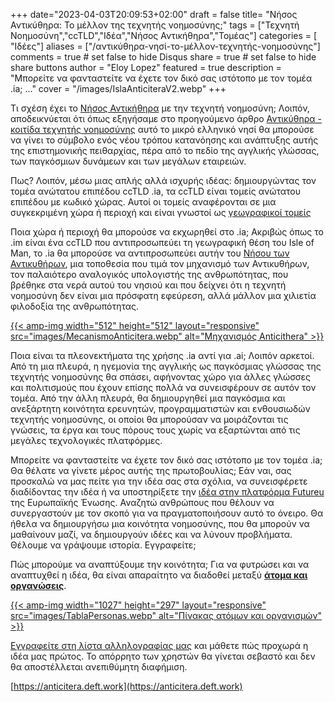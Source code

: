 +++
date="2023-04-03T20:09:53+02:00"
draft = false
title= "Νήσος Αντικύθηρα: Το μέλλον της τεχνητής νοημοσύνης;"
tags = ["Τεχνητή Νοημοσύνη","ccTLD","Ιδέα","Νήσος Αντικήθηρα","Τομέας"]
categories = [ "Ιδέες"]
aliases = ["/αντικύθηρα-νησί-το-μέλλον-τεχνητής-νοημοσύνης"]
comments = true # set false to hide Disqus
share = true # set false to hide share buttons
author = "Eloy Lopez"
featured = true
description = "Μπορείτε να φανταστείτε να έχετε τον δικό σας ιστότοπο με τον τομέα .ia; ..."
cover = "/images/IslaAnticiteraV2.webp"
+++

Τι σχέση έχει το [Νήσος Αντικήθηρα](https://youtu.be/WN8uUl4rbkE) με την τεχνητή νοημοσύνη; Λοιπόν, αποδεικνύεται ότι όπως εξηγήσαμε στο προηγούμενο άρθρο [Αντικύθηρα - κοιτίδα τεχνητής νοημοσύνης](https://deft.work/gr/blog/2023/04/03/%CE%B1%CE%BD%CF%84%CE%B9%CE%BA%CF%8D%CE%B8%CE%B7%CF%81%CE%B1-%CE%BB%CE%AF%CE%BA%CE%BD%CE%BF-%CF%84%CE%B5%CF%87%CE%BD%CE%B7%CF%84%CE%AE%CF%82-%CE%BD%CE%BF%CE%B7%CE%BC%CE%BF%CF%83%CF%8D%CE%BD%CE%B7%CF%82/) αυτό το μικρό ελληνικό νησί θα μπορούσε να γίνει το σύμβολο ενός νέου τρόπου κατανόησης και ανάπτυξης αυτής της επιστημονικής πειθαρχίας, πέρα από το πεδίο της αγγλικής γλώσσας, των παγκόσμιων δυνάμεων και των μεγάλων εταιρειών.

Πως? Λοιπόν, μέσω μιας απλής αλλά ισχυρής ιδέας: δημιουργώντας τον τομέα ανώτατου επιπέδου ccTLD .ia, τα ccTLD είναι τομείς ανώτατου επιπέδου με κωδικό χώρας. Αυτοί οι τομείς αναφέρονται σε μια συγκεκριμένη χώρα ή περιοχή και είναι γνωστοί ως [γεωγραφικοί τομείς](https://www.ionos.es/digitalguide/dominios/extensiones-de-dominio/cctld-la-lista-completa-de-dominios-por-pais/)

Ποια χώρα ή περιοχή θα μπορούσε να εκχωρηθεί στο .ia; Ακριβώς όπως το .im είναι ένα ccTLD που αντιπροσωπεύει τη γεωγραφική θέση του Isle of Man, το .ia θα μπορούσε να αντιπροσωπεύει αυτήν του [Νήσου των Αντικυθήρων](https://youtu.be/WN8uUl4rbkE), μια τοποθεσία που τιμά τον μηχανισμό των Αντικυθήρων, τον παλαιότερο αναλογικός υπολογιστής της ανθρωπότητας, που βρέθηκε στα νερά αυτού του νησιού και που δείχνει ότι η τεχνητή νοημοσύνη δεν είναι μια πρόσφατη εφεύρεση, αλλά μάλλον μια χιλιετία φιλοδοξία της ανθρωπότητας.

[{{< amp-img width="512" height="512" layout="responsive" src="images/MecanismoAnticitera.webp" alt="Μηχανισμός Anticithera" >}}](https://deft.work/gr/blog/2023/04/03/%CE%B1%CE%BD%CF%84%CE%B9%CE%BA%CF%8D%CE%B8%CE%B7%CF%81%CE%B1-%CE%BB%CE%AF%CE%BA%CE%BD%CE%BF-%CF%84%CE%B5%CF%87%CE%BD%CE%B7%CF%84%CE%AE%CF%82-%CE%BD%CE%BF%CE%B7%CE%BC%CE%BF%CF%83%CF%8D%CE%BD%CE%B7%CF%82/)

Ποια είναι τα πλεονεκτήματα της χρήσης .ia αντί για .ai; Λοιπόν αρκετοί. Από τη μια πλευρά, η ηγεμονία της αγγλικής ως παγκόσμιας γλώσσας της τεχνητής νοημοσύνης θα σπάσει, αφήνοντας χώρο για άλλες γλώσσες και πολιτισμούς που έχουν επίσης πολλά να συνεισφέρουν σε αυτόν τον τομέα. Από την άλλη πλευρά, θα δημιουργηθεί μια παγκόσμια και ανεξάρτητη κοινότητα ερευνητών, προγραμματιστών και ενθουσιωδών τεχνητής νοημοσύνης, οι οποίοι θα μπορούσαν να μοιράζονται τις γνώσεις, τα έργα και τους πόρους τους χωρίς να εξαρτώνται από τις μεγάλες τεχνολογικές πλατφόρμες.

Μπορείτε να φανταστείτε να έχετε τον δικό σας ιστότοπο με τον τομέα .ia; Θα θέλατε να γίνετε μέρος αυτής της πρωτοβουλίας; Εάν ναι, σας προσκαλώ να μας πείτε για την ιδέα σας στα σχόλια, να συνεισφέρετε διαδίδοντας την ιδέα ή να υποστηρίξετε την [ιδέα στην πλατφόρμα Futureu](https://futureu.europa.eu/processes/Digital/f/15/proposals/27592?locale=en) της Ευρωπαϊκής Ένωσης. Αναζητώ ανθρώπους που θέλουν να συνεργαστούν με τον σκοπό για να πραγματοποιήσουν αυτό το όνειρο. Θα ήθελα να δημιουργήσω μια κοινότητα νοημοσύνης, που θα μπορούν να μαθαίνουν μαζί, να δημιουργούν ιδέες και να λύνουν προβλήματα. Θέλουμε να γράψουμε ιστορία. Εγγραφείτε;

Πώς μπορούμε να αναπτύξουμε την κοινότητα; Για να φυτρώσει και να αναπτυχθεί η ιδέα, θα είναι απαραίτητο να διαδοθεί μεταξύ [**άτομα και οργανώσεις**](https://docs.google.com/spreadsheets/d/1-6lBWrMexLKKDpfI2u8zKnvit3mXeZT9Zs6ngZk4glI/edit?usp=sharing).

[{{< amp-img width="1027" height="297" layout="responsive" src="images/TablaPersonas.webp" alt="Πίνακας ατόμων και οργανισμών" >}}](https://docs.google.com/spreadsheets/d/1-6lBWrMexLKKDpfI2u8zKnvit3mXeZT9Zs6ngZk4glI/edit?usp=sharing)

[Εγγραφείτε στη λίστα αλληλογραφίας μας](https://docs.google.com/forms/d/e/1FAIpQLSeptFS3-XMVTeBFQzDEl1O55hkXhtOgYmMSEfpLLJk11UZEOA/viewform?usp=sf_link) και μάθετε πώς προχωρά η ιδέα μας πρώτος. Το απόρρητο των χρηστών θα γίνεται σεβαστό και δεν θα αποστέλλεται ανεπιθύμητη διαφήμιση.

<!-- [{{< amp-img width="1248" height="698" layout="responsive" src="images/QuijoteIA.webp" alt="Quijote" >}}](https://www .abc.es/opinion/abci-inteligencia-artificial-espanol-201903272343_noticia.html) -->

[https://anticitera.deft.work](https://anticitera.deft.work)